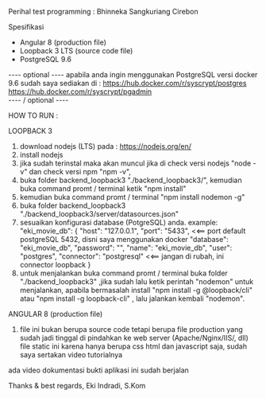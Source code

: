 Perihal test programming : Bhinneka Sangkuriang Cirebon

Spesifikasi
- Angular 8 (production file)
- Loopback 3 LTS (source code file)
- PostgreSQL 9.6 

---- optional ----
apabila anda ingin menggunakan PostgreSQL versi docker 9.6 sudah saya sediakan di : 
https://hub.docker.com/r/syscrypt/postgres 
https://hub.docker.com/r/syscrypt/pgadmin   
---- / optional ----

HOW TO RUN :

LOOPBACK 3
1. download nodejs (LTS) pada : https://nodejs.org/en/
2. install nodejs
3. jika sudah terinstal maka akan muncul jika di check versi nodejs "node -v" dan check versi npm "npm -v", 
4. buka folder backend_loopback3 "./backend_loopback3/", kemudian buka command promt / terminal ketik "npm install"
5. kemudian buka command promt / terminal  "npm install nodemon -g"
6. buka folder backend_loopback3 "./backend_loopback3/server/datasources.json"
7. sesuaikan konfigurasi database (PotgreSQL) anda.
example:  "eki_movie_db": {
			"host": "127.0.0.1",
			"port": "5433",       <<== port default postgreSQL 5432, disni saya menggunakan docker
			"database": "eki_movie_db",
			"password": "<password anda>",
			"name": "eki_movie_db",
			"user": "postgres",
			"connector": "postgresql"  <<== jangan di rubah, ini connector loopback
	 }
8. untuk menjalankan buka command promt / terminal buka folder "./backend_loopback3" ,jika sudah lalu ketik perintah "nodemon" untuk menjalankan,
   apabila bermasalah install "npm install -g @loopback/cli"  atau  "npm install -g loopback-cli" , lalu jalankan kembali "nodemon".

ANGULAR 8 (production file)
1. file ini bukan berupa source code tetapi berupa file production yang sudah jadi tinggal di pindahkan ke web server (Apache/Nginx/IIS/, dll) 
   file static ini karena hanya berupa css html dan javascript saja, sudah saya sertakan video tutorialnya
   
   
ada video dokumentasi bukti aplikasi ini sudah berjalan 


Thanks & best regards,
Eki Indradi, S.Kom
